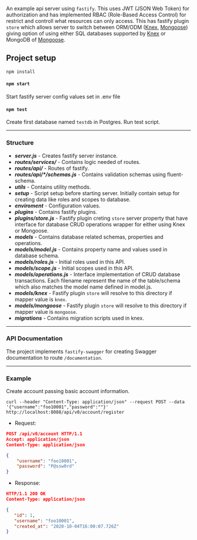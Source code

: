 An example api server using `fastify`. This uses JWT (JSON Web Token) for authorization and has implemented RBAC (Role-Based Access Control) for restrict and controll what resources can  only access. This has fastify plugin `store` which allows server to switch between ORM/ODM ([Knex](http://knexjs.org/), [Mongoose](https://mongoosejs.com/)) giving option of using either SQL databases supported by [Knex](http://knexjs.org/) or MongoDB of [Mongoose](https://mongoosejs.com/).

## Project setup
```
npm install
```

#### `npm start`
Start fastify server config values set in .env file

#### `npm test`
Create first database named `testdb` in Postgres. Run test script.

---

### Structure

* _**server.js**_ - Creates fastify server instance.
* _**routes/services/**_ - Contains logic needed of routes.
* _**routes/api/**_ - Routes of fastify.
* _**routes/api/*/schemas.js**_ - Contains validation schemas using fluent-schema.
* _**utils**_ - Contains utility methods.
* _**setup**_ - Script setup before starting server. Initially contain setup for creating data like roles and scopes to database.
* _**enviroment**_ - Configuration values.
* _**plugins**_ - Contains fastify plugins.
* _**plugins/store.js**_ - Fastify plugin creting `store` server property that have interface for database CRUD operations wrapper for either using Knex or Mongoose.
* _**models**_ - Contains database related schemas, properties and operations.
* _**models/model.js**_ - Contains property name and values used in database schema.
* _**models/roles.js**_ - Initial roles used in this API.
* _**models/scope.js**_ - Initial scopes used in this API.
* _**models/operations.js**_ - Interface implementation of CRUD database transactions. Each filename represent the name of the table/schema which also matches the model name defined in model.js.
* _**models/knex**_ - Fastify plugin `store` will resolve to this directory if mapper value is `knex`.
* _**models/mongoose**_ - Fastify plugin `store` will resolve to this directory if mapper value is `mongoose`.
* _**migrations**_ - Contains migration scripts used in knex.

---

### API Documentation

The project implements `fastify-swagger` for creating Swagger documentation to route `/documentation`.

---

### Example

Create account passing basic account information.

```curl
curl --header "Content-Type: application/json" --request POST --data '{"username":"foo10001","password":""}' http://localhost:8088/api/v0/account/register
```

* Request:
```json
POST /api/v0/account HTTP/1.1
Accept: application/json
Content-Type: application/json

{
    "username": "foo10001",
    "password": "P@ssw0rd"
}
```
* Response:
```json
HTTP/1.1 200 OK
Content-Type: application/json

{
   "id": 1,
   "username": "foo10001",
   "created_at": "2020-10-04T16:00:07.726Z"
}
```
